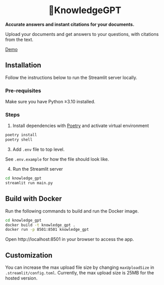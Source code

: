 <h1 align="center">
📖KnowledgeGPT
</h1>

**Accurate answers and instant citations for your documents.**

Upload your documents and get answers to your questions, with citations from the text.

[Demo](https://twitter.com/mm_sasmitha/status/1620999984085884930)

## Installation

Follow the instructions below to run the Streamlit server locally.

### Pre-requisites

Make sure you have Python ≥3.10 installed.

### Steps

1. Install dependencies with [Poetry](https://python-poetry.org/) and activate virtual environment

```bash
poetry install
poetry shell
```

3. Add `.env` file to top level.

See `.env.example` for how the file should look like.

4. Run the Streamlit server

```bash
cd knowledge_gpt
streamlit run main.py
```

## Build with Docker

Run the following commands to build and run the Docker image.

```bash
cd knowledge_gpt
docker build -t knowledge_gpt .
docker run -p 8501:8501 knowledge_gpt
```

Open http://localhost:8501 in your browser to access the app.

## Customization

You can increase the max upload file size by changing `maxUploadSize` in `.streamlit/config.toml`.
Currently, the max upload size is 25MB for the hosted version.
